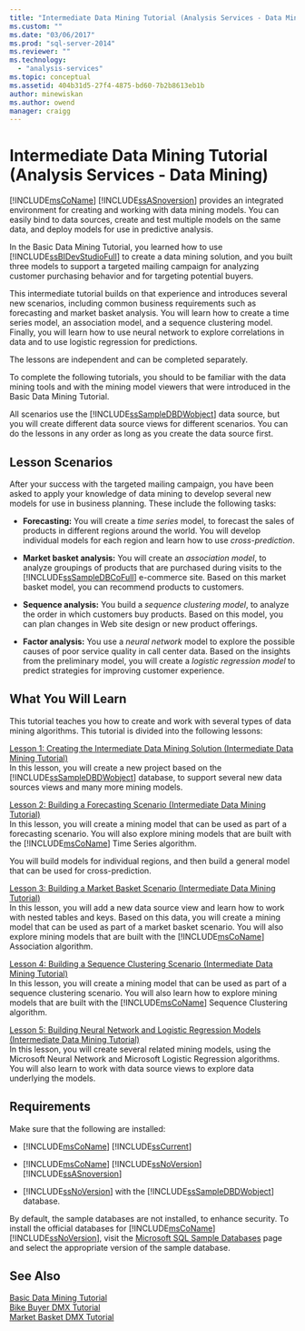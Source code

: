 ```yaml
---
title: "Intermediate Data Mining Tutorial (Analysis Services - Data Mining) | Microsoft Docs"
ms.custom: ""
ms.date: "03/06/2017"
ms.prod: "sql-server-2014"
ms.reviewer: ""
ms.technology: 
  - "analysis-services"
ms.topic: conceptual
ms.assetid: 404b31d5-27f4-4875-bd60-7b2b8613eb1b
author: minewiskan
ms.author: owend
manager: craigg
---
```

# Intermediate Data Mining Tutorial (Analysis Services - Data Mining)
  [!INCLUDE[msCoName](../includes/msconame-md.md)] [!INCLUDE[ssASnoversion](../includes/ssasnoversion-md.md)] provides an integrated environment for creating and working with data mining models. You can easily bind to data sources, create and test multiple models on the same data, and deploy models for use in predictive analysis.  
  
 In the Basic Data Mining Tutorial, you learned how to use [!INCLUDE[ssBIDevStudioFull](../includes/ssbidevstudiofull-md.md)] to create a data mining solution, and you built three models to support a targeted mailing campaign for analyzing customer purchasing behavior and for targeting potential buyers.  
  
 This intermediate tutorial builds on that experience and introduces several new scenarios, including common business requirements such as forecasting and market basket analysis. You will learn how to create a time series model, an association model, and a sequence clustering model. Finally, you will learn how to use neural network to explore correlations in data and to use logistic regression for predictions.  
  
 The lessons are independent and can be completed separately.  
  
 To complete the following tutorials, you should to be familiar with the data mining tools and with the mining model viewers that were introduced in the Basic Data Mining Tutorial.  
  
 All scenarios use the [!INCLUDE[ssSampleDBDWobject](../includes/sssampledbdwobject-md.md)] data source, but you will create different data source views for different scenarios. You can do the lessons in any order as long as you create the data source first.  
  
## Lesson Scenarios  
 After your success with the targeted mailing campaign, you have been asked to apply your knowledge of data mining to develop several new models for use in business planning. These include the following tasks:  
  
-   **Forecasting:** You will create a *time series* model, to forecast the sales of products in different regions around the world. You will develop individual models for each region and learn how to use *cross-prediction*.  
  
-   **Market basket analysis:** You will create an *association model*, to analyze groupings of products that are purchased during visits to the [!INCLUDE[ssSampleDBCoFull](../includes/sssampledbcofull-md.md)] e-commerce site. Based on this market basket model, you can recommend products to customers.  
  
-   **Sequence analysis:** You build a *sequence clustering model*, to analyze the order in which customers buy products. Based on this model, you can plan changes in Web site design or new product offerings.  
  
-   **Factor analysis:** You use a *neural network* model to explore the possible causes of poor service quality in call center data. Based on the insights from the preliminary model, you will create a *logistic regression model* to predict strategies for improving customer experience.  
  
## What You Will Learn  
 This tutorial teaches you how to create and work with several types of data mining algorithms. This tutorial is divided into the following lessons:  
  
 [Lesson 1: Creating the Intermediate Data Mining Solution &#40;Intermediate Data Mining Tutorial&#41;](../../2014/tutorials/lesson-1-create-solution-intermediate-data-mining-tutorial.md)  
 In this lesson, you will create a new project based on the [!INCLUDE[ssSampleDBDWobject](../includes/sssampledbdwobject-md.md)] database, to support several new data sources views and many more mining models.  
  
 [Lesson 2: Building a Forecasting Scenario &#40;Intermediate Data Mining Tutorial&#41;](../../2014/tutorials/lesson-2-building-a-forecasting-scenario-intermediate-data-mining-tutorial.md)  
 In this lesson, you will create a mining model that can be used as part of a forecasting scenario. You will also explore mining models that are built with the [!INCLUDE[msCoName](../includes/msconame-md.md)] Time Series algorithm.  
  
 You will build models for individual regions, and then build a general model that can be used for cross-prediction.  
  
 [Lesson 3: Building a Market Basket Scenario &#40;Intermediate Data Mining Tutorial&#41;](../../2014/tutorials/lesson-3-building-a-market-basket-scenario-intermediate-data-mining-tutorial.md)  
 In this lesson, you will add a new data source view and learn how to work with nested tables and keys. Based on this data, you will create a mining model that can be used as part of a market basket scenario. You will also explore mining models that are built with the [!INCLUDE[msCoName](../includes/msconame-md.md)] Association algorithm.  
  
 [Lesson 4: Building a Sequence Clustering Scenario &#40;Intermediate Data Mining Tutorial&#41;](../../2014/tutorials/lesson-4-build-sequence-clustering-scenario-intermediate-data-mining.md)  
 In this lesson, you will create a mining model that can be used as part of a sequence clustering scenario. You will also learn how to explore mining models that are built with the [!INCLUDE[msCoName](../includes/msconame-md.md)] Sequence Clustering algorithm.  
  
 [Lesson 5: Building Neural Network and Logistic Regression Models &#40;Intermediate Data Mining Tutorial&#41;](../../2014/tutorials/lesson-5-build-models-intermediate-data-mining-tutorial.md)  
 In this lesson, you will create several related mining models, using the Microsoft Neural Network and Microsoft Logistic Regression algorithms. You will also learn to work with data source views to explore data underlying the models.  
  
## Requirements  
 Make sure that the following are installed:  
  
-   [!INCLUDE[msCoName](../includes/msconame-md.md)] [!INCLUDE[ssCurrent](../includes/sscurrent-md.md)]  
  
-   [!INCLUDE[msCoName](../includes/msconame-md.md)] [!INCLUDE[ssNoVersion](../includes/ssnoversion-md.md)] [!INCLUDE[ssASnoversion](../includes/ssasnoversion-md.md)]  
  
-   [!INCLUDE[ssNoVersion](../includes/ssnoversion-md.md)] with the [!INCLUDE[ssSampleDBDWobject](../includes/sssampledbdwobject-md.md)] database.  
  
 By default, the sample databases are not installed, to enhance security. To install the official databases for [!INCLUDE[msCoName](../includes/msconame-md.md)] [!INCLUDE[ssNoVersion](../includes/ssnoversion-md.md)], visit the [Microsoft SQL Sample Databases](https://go.microsoft.com/fwlink/?LinkId=88417) page and select the appropriate version of the sample database.  
  
## See Also  
 [Basic Data Mining Tutorial](../../2014/tutorials/basic-data-mining-tutorial.md)   
 [Bike Buyer DMX Tutorial](../../2014/tutorials/bike-buyer-dmx-tutorial.md)   
 [Market Basket DMX Tutorial](../../2014/tutorials/market-basket-dmx-tutorial.md)  
  
  
